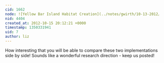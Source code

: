 ```yaml
---
cid: 1662
node: ![Yellow Bar Island Habitat Creation](../notes/gwirth/10-13-2012/yellow-bar-island-habitat-creation)
nid: 4404
created_at: 2012-10-15 20:12:21 +0000
timestamp: 1350331941
uid: 7
author: liz
---
```


How interesting that you will be able to compare these two implementations side by side! Sounds like a wonderful research direction - keep us posted!